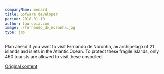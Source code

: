 ```yaml
---
companyName: menard
title: Sofware developer
period: 2018-01-10
author: touropia.com
image: ./fernando_de_noronha.jpg
type: job
---
```


Plan ahead if you want to visit Fernando de Noronha, an archipelago of 21 islands and islets in the Atlantic Ocean. To protect these fragile islands, only 460 tourists are allowed to visit these unspoiled.

[Original content](https://www.touropia.com/islands-in-brazil/)
